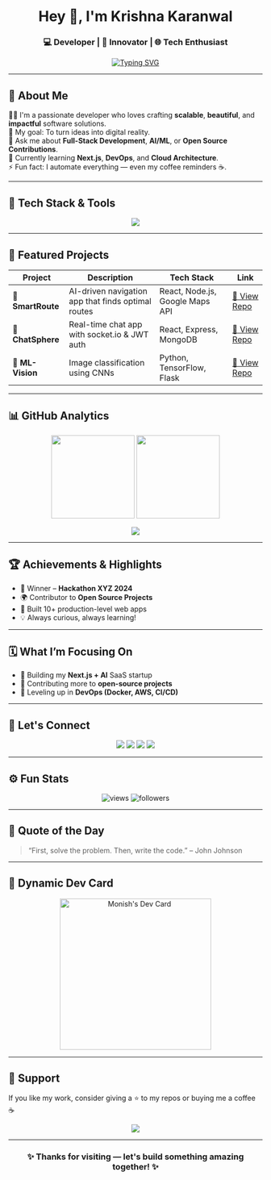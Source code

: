 <!-- HEADER -->
<h1 align="center">Hey 👋, I'm Krishna Karanwal</h1>
<h3 align="center">💻 Developer | 🚀 Innovator | 🌐 Tech Enthusiast</h3>

<p align="center">
  <a href="https://github.com/KrishnaKaranwal">
    <img src="https://readme-typing-svg.herokuapp.com?font=Fira+Code&pause=1000&color=00C2CB&center=true&vCenter=true&width=435&lines=Welcome+to+my+GitHub+👨‍💻;I+love+building+awesome+things!; Let's+create+something+great+together!" alt="Typing SVG" />
  </a>
</p>

---

## 🌟 About Me

👨‍💻 I'm a passionate developer who loves crafting **scalable**, **beautiful**, and **impactful** software solutions.  
🎯 My goal: To turn ideas into digital reality.  
💬 Ask me about **Full-Stack Development**, **AI/ML**, or **Open Source Contributions**.  
🌱 Currently learning **Next.js**, **DevOps**, and **Cloud Architecture**.  
⚡ Fun fact: I automate everything — even my coffee reminders ☕.

---

## 🧠 Tech Stack & Tools

<p align="center">
  <img src="https://skillicons.dev/icons?i=html,css,js,ts,react,nextjs,nodejs,express,python,java,mysql,mongodb,git,github,vscode,figma,linux,docker,aws" />
</p>

---

## 🚀 Featured Projects

| Project | Description | Tech Stack | Link |
|----------|--------------|-------------|------|
| 🧭 **SmartRoute** | AI-driven navigation app that finds optimal routes | React, Node.js, Google Maps API | [🔗 View Repo](https://github.com/KrishnaKaranwal/SmartRoute) |
| 💬 **ChatSphere** | Real-time chat app with socket.io & JWT auth | React, Express, MongoDB | [🔗 View Repo](https://github.com/KrishnaKaranwal/ChatSphere) |
| 🧠 **ML-Vision** | Image classification using CNNs | Python, TensorFlow, Flask | [🔗 View Repo](https://github.com/KrishnaKaranwal/ML-Vision) |

---

## 📊 GitHub Analytics

<p align="center">
  <img src="https://github-readme-stats.vercel.app/api?username=KrishnaKaranwal&show_icons=true&theme=radical&count_private=true" height="165" />
  <img src="https://github-readme-streak-stats.herokuapp.com/?user=KrishnaKaranwal&theme=radical" height="165" />
</p>

<p align="center">
  <img src="https://github-readme-activity-graph.vercel.app/graph?username=KrishnaKaranwal&theme=tokyo-night" />
</p>

---

## 🏆 Achievements & Highlights

- 🥇 Winner – **Hackathon XYZ 2024**
- 🌍 Contributor to **Open Source Projects**
- 🧩 Built 10+ production-level web apps
- 💡 Always curious, always learning!

---

## 🗓️ What I’m Focusing On

- 🔹 Building my **Next.js + AI** SaaS startup  
- 🔹 Contributing more to **open-source projects**  
- 🔹 Leveling up in **DevOps (Docker, AWS, CI/CD)**  

---

## 🤝 Let's Connect

<p align="center">
  <a href="mailto:your.email@example.com"><img src="https://img.shields.io/badge/Email-D14836?style=for-the-badge&logo=gmail&logoColor=white" /></a>
  <a href="https://linkedin.com/in/KrishnaKaranwal"><img src="https://img.shields.io/badge/LinkedIn-0077B5?style=for-the-badge&logo=linkedin&logoColor=white" /></a>
  <a href="https://x.com/KrishnaKaranwal"><img src="https://img.shields.io/badge/Twitter-1DA1F2?style=for-the-badge&logo=twitter&logoColor=white" /></a>
  <a href="https://portfolio.KrishnaKaranwal.dev"><img src="https://img.shields.io/badge/Portfolio-000000?style=for-the-badge&logo=react&logoColor=white" /></a>
</p>

---

## ⚙️ Fun Stats

<p align="center">
  <img src="https://komarev.com/ghpvc/?username=KrishnaKaranwal&label=Profile+Views&color=brightgreen" alt="views" />
  <img src="https://img.shields.io/github/followers/KrishnaKaranwal?label=Followers&style=social" alt="followers" />
</p>

---

## 🧩 Quote of the Day

> “First, solve the problem. Then, write the code.” – John Johnson

---

## 🧠 Dynamic Dev Card

<p align="center">
  <a href="https://app.daily.dev/KrishnaKaranwal">
    <img src="https://api.daily.dev/devcards/your-devcard-id.png?r=0u9" width="300" alt="Monish's Dev Card"/>
  </a>
</p>

---

## 💖 Support

If you like my work, consider giving a ⭐ to my repos or buying me a coffee ☕

<p align="center">
  <a href="https://www.buymeacoffee.com/KrishnaKaranwal">
    <img src="https://img.shields.io/badge/-Buy%20me%20a%20coffee-FFDD00?style=for-the-badge&logo=buy-me-a-coffee&logoColor=black">
  </a>
</p>

---

<h3 align="center">✨ Thanks for visiting — let's build something amazing together! ✨</h3>
